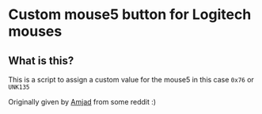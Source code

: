 # Custom mouse5 button for Logitech mouses

## What is this?

This is a script to assign a custom value for the mouse5 in this case `0x76` or `UNK135`

Originally given by [Amjad](https://github.com/amjadh96) from some reddit :)
